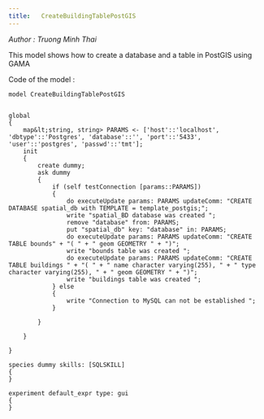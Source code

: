 ```yaml
---
title:   CreateBuildingTablePostGIS
---
```


[//]: # (keyword|statement_remove)
[//]: # (keyword|statement_put)
[//]: # (keyword|skill_SQLSKILL)
[//]: # (keyword|concept_database)


_Author : Truong Minh Thai_

This model shows how to create a database and a table in PostGIS using GAMA
 

Code of the model : 

```
model CreateBuildingTablePostGIS


global
{
	map&lt;string, string> PARAMS <- ['host'::'localhost', 'dbtype'::'Postgres', 'database'::'', 'port'::'5433', 'user'::'postgres', 'passwd'::'tmt'];
	init
	{
		create dummy;
		ask dummy
		{
			if (self testConnection [params::PARAMS])
			{
				do executeUpdate params: PARAMS updateComm: "CREATE DATABASE spatial_db with TEMPLATE = template_postgis;";
				write "spatial_BD database was created ";
				remove "database" from: PARAMS;
				put "spatial_db" key: "database" in: PARAMS;
				do executeUpdate params: PARAMS updateComm: "CREATE TABLE bounds" + "( " + " geom GEOMETRY " + ")";
				write "bounds table was created ";
				do executeUpdate params: PARAMS updateComm: "CREATE TABLE buildings " + "( " + " name character varying(255), " + " type character varying(255), " + " geom GEOMETRY " + ")";
				write "buildings table was created ";
			} else
			{
				write "Connection to MySQL can not be established ";
			}

		}

	}

}

species dummy skills: [SQLSKILL]
{
}

experiment default_expr type: gui
{
}
```
